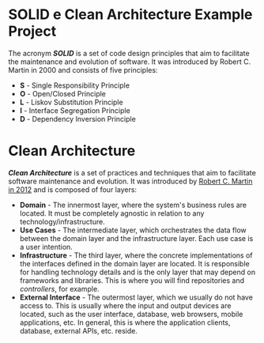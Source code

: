 # SOLID e Clean Architecture Example Project

The acronym ***SOLID*** is a set of code design principles that aim to facilitate the maintenance and evolution of software. It was introduced by Robert C. Martin in 2000 and consists of five principles:

- **S** - Single Responsibility Principle 
- **O** - Open/Closed Principle
- **L** - Liskov Substitution Principle
- **I** - Interface Segregation Principle
- **D** - Dependency Inversion Principle

# Clean Architecture

***Clean Architecture*** is a set of practices and techniques that aim to facilitate software maintenance and evolution. It was introduced by [Robert C. Martin in 2012](https://blog.cleancoder.com/uncle-bob/2012/08/13/the-clean-architecture.html) and is composed of four layers:

- **Domain** - The innermost layer, where the system's business rules are located. It must be completely agnostic in relation to any technology/infrastructure.
- **Use Cases** - The intermediate layer, which orchestrates the data flow between the domain layer and the infrastructure layer. Each use case is a user intention.
- **Infrastructure** - The third layer, where the concrete implementations of the interfaces defined in the domain layer are located. It is responsible for handling technology details and is the only layer that may depend on frameworks and libraries. This is where you will find repositories and *controllers*, for example.
- **External Interface** - The outermost layer, which we usually do not have access to. This is usually where the input and output devices are located, such as the user interface, database, web browsers, mobile applications, etc. In general, this is where the application clients, database, external APIs, etc. reside.
